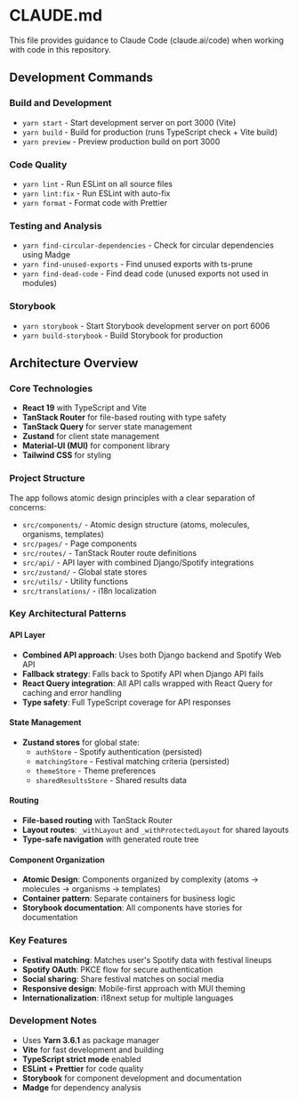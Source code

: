 # CLAUDE.md

This file provides guidance to Claude Code (claude.ai/code) when working with code in this repository.

## Development Commands

### Build and Development

- `yarn start` - Start development server on port 3000 (Vite)
- `yarn build` - Build for production (runs TypeScript check + Vite build)
- `yarn preview` - Preview production build on port 3000

### Code Quality

- `yarn lint` - Run ESLint on all source files
- `yarn lint:fix` - Run ESLint with auto-fix
- `yarn format` - Format code with Prettier

### Testing and Analysis

- `yarn find-circular-dependencies` - Check for circular dependencies using Madge
- `yarn find-unused-exports` - Find unused exports with ts-prune
- `yarn find-dead-code` - Find dead code (unused exports not used in modules)

### Storybook

- `yarn storybook` - Start Storybook development server on port 6006
- `yarn build-storybook` - Build Storybook for production

## Architecture Overview

### Core Technologies

- **React 19** with TypeScript and Vite
- **TanStack Router** for file-based routing with type safety
- **TanStack Query** for server state management
- **Zustand** for client state management
- **Material-UI (MUI)** for component library
- **Tailwind CSS** for styling

### Project Structure

The app follows atomic design principles with a clear separation of concerns:

- `src/components/` - Atomic design structure (atoms, molecules, organisms, templates)
- `src/pages/` - Page components
- `src/routes/` - TanStack Router route definitions
- `src/api/` - API layer with combined Django/Spotify integrations
- `src/zustand/` - Global state stores
- `src/utils/` - Utility functions
- `src/translations/` - i18n localization

### Key Architectural Patterns

#### API Layer

- **Combined API approach**: Uses both Django backend and Spotify Web API
- **Fallback strategy**: Falls back to Spotify API when Django API fails
- **React Query integration**: All API calls wrapped with React Query for caching and error handling
- **Type safety**: Full TypeScript coverage for API responses

#### State Management

- **Zustand stores** for global state:
  - `authStore` - Spotify authentication (persisted)
  - `matchingStore` - Festival matching criteria (persisted)
  - `themeStore` - Theme preferences
  - `sharedResultsStore` - Shared results data

#### Routing

- **File-based routing** with TanStack Router
- **Layout routes**: `_withLayout` and `_withProtectedLayout` for shared layouts
- **Type-safe navigation** with generated route tree

#### Component Organization

- **Atomic Design**: Components organized by complexity (atoms → molecules → organisms → templates)
- **Container pattern**: Separate containers for business logic
- **Storybook documentation**: All components have stories for documentation

### Key Features

- **Festival matching**: Matches user's Spotify data with festival lineups
- **Spotify OAuth**: PKCE flow for secure authentication
- **Social sharing**: Share festival matches on social media
- **Responsive design**: Mobile-first approach with MUI theming
- **Internationalization**: i18next setup for multiple languages

### Development Notes

- Uses **Yarn 3.6.1** as package manager
- **Vite** for fast development and building
- **TypeScript strict mode** enabled
- **ESLint + Prettier** for code quality
- **Storybook** for component development and documentation
- **Madge** for dependency analysis

